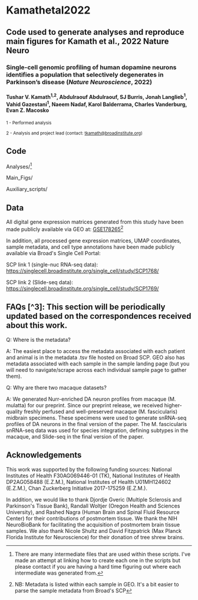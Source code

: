 # Kamathetal2022
## Code used to generate analyses and reproduce main figures for Kamath et al., 2022 Nature Neuro

### Single-cell genomic profiling of human dopamine neurons identifies a population that selectively degenerates in Parkinson’s disease (_Nature Neuroscience_, 2022)
#### Tushar V. Kamath<sup>1,2</sup>, Abdulraouf Abdulraouf, SJ Burris, Jonah Langlieb<sup>1</sup>, Vahid Gazestani<sup>1</sup>, Naeem Nadaf, Karol Balderrama, Charles Vanderburg, Evan Z. Macosko

<sup>1 -  Performed analysis</sup>

<sup>2 - Analysis and project lead (contact: tkamath@broadinstitute.org)</sup> 

## Code

Analyses/[^1]

Main_Figs/

Auxiliary_scripts/

## Data
All digital gene expression matrices generated from this study have been made publicly available via GEO at: [GSE178265](https://www.ncbi.nlm.nih.gov/geo/query/acc.cgi?acc=GSE178265)[^2]

[^1]: There are many intermediate files that are used within these scripts. I've made an attempt at linking how to create each one in the scripts but please contact if you are having a hard time figuring out where each intermediate was generated from.
[^2]: NB: Metadata is listed within each sample in GEO. It's a bit easier to parse the sample metadata from Broad's SCP

In addition, all processed gene expression matrices, UMAP coordinates, sample metadata, and cell type annotations have been made publicly available via Broad's Single Cell Portal:

SCP link 1 (single-nuc RNA-seq data): https://singlecell.broadinstitute.org/single_cell/study/SCP1768/


SCP link 2 (Slide-seq data): https://singlecell.broadinstitute.org/single_cell/study/SCP1769/

## FAQs [^3]: This section will be periodically updated based on the correspondences received about this work.
Q: Where is the metadata?

A: The easiest place to access the metadata associated with each patient and animal is in the metadata .tsv file hosted on Broad SCP. GEO also has metadata associated with each sample in the sample landing page (but you will need to navigate/scrape across each individual sample page to gather them).

Q: Why are there two macaque datasets?

A: We generated Nurr-enriched DA neuron profiles from macaque (M. mulatta) for our preprint. Since our preprint release, we received higher-quality freshly perfused and well-preserved macaque (M. fascicularis) midbrain specimens. These specimens were used to generate snRNA-seq profiles of DA neurons in the final version of the paper. The M. fascicularis snRNA-seq data was used for species integration, defining subtypes in the macaque, and Slide-seq in the final version of the paper.

## Acknowledgements
This work was supported by the following funding sources: National Institutes of Health F30AG069446-01 (TK), National Institutes of Health DP2AG058488 (E.Z.M.), National Institutes of Health U01MH124602 (E.Z.M.), Chan Zuckerberg Initiative 2017-175259 (E.Z.M.).

In addition, we would like to thank Djordje Gveric (Multiple Sclerosis and Parkinson's Tissue Bank), Randall Woltjer (Oregon Health and Sciences University), and Rashed Nagra (Human Brain and Spinal Fluid Resource Center) for their contributions of postmortem tissue. We thank the NIH NeuroBioBank for facilitating the acquisition of postmortem brain tissue samples. We also thank Nicole Shultz and David Fitzpatrick (Max Planck Florida Institute for Neuroscience) for their donation of tree shrew brains. 
